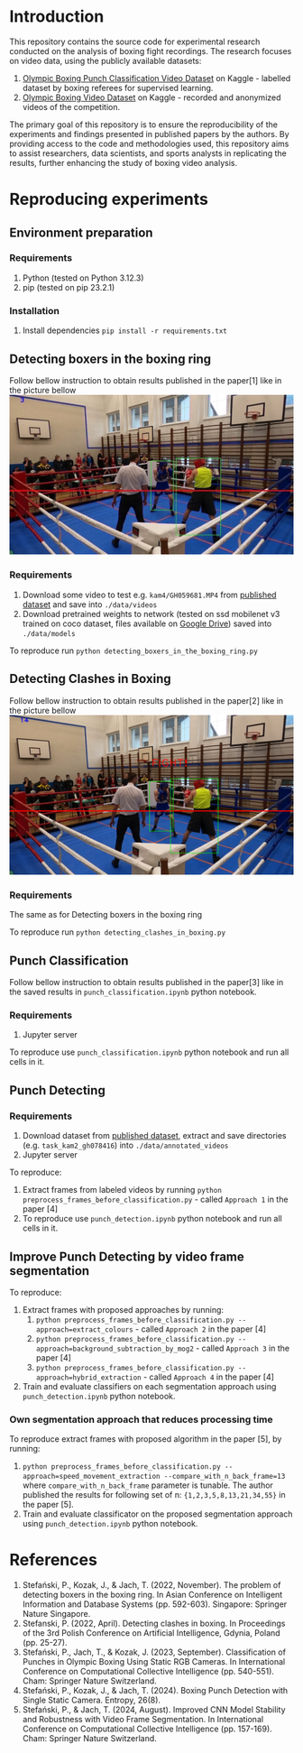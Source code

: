 # Introduction
This repository contains the source code for experimental research conducted on the analysis of boxing fight recordings. 
The research focuses on video data, using the publicly available datasets:
1. [Olympic Boxing Punch Classification Video Dataset](https://www.kaggle.com/datasets/piotrstefaskiue/olympic-boxing-punch-classification-video-dataset) on Kaggle - labelled dataset by boxing referees for supervised learning.
2. [Olympic Boxing Video Dataset](TODO) on Kaggle - recorded and anonymized videos of the competition.

The primary goal of this repository is to ensure the reproducibility of the experiments and findings presented in published papers by the authors.
By providing access to the code and methodologies used, this repository aims to assist researchers, data scientists, and sports analysts in replicating the results, further enhancing the study of boxing video analysis.

# Reproducing experiments
## Environment preparation
### Requirements
1. Python (tested on Python 3.12.3)
2. pip (tested on pip 23.2.1)

### Installation
1. Install dependencies `pip install -r requirements.txt`

## Detecting boxers in the boxing ring
Follow bellow instruction to obtain results published in the paper[1] like in the picture bellow
![Boxer detecting example](./examples/detect_boxers.jpg)

### Requirements
1. Download some video to test e.g. `kam4/GH059681.MP4` from [published dataset](TODO) and save into `./data/videos`
2. Download pretrained weights to network (tested on ssd mobilenet v3 trained on coco dataset, files available on [Google Drive](https://drive.google.com/drive/folders/1TB3rL7pTCSQhcGYloc-jTIk1l_GvwEeE?usp=sharing)) saved into `./data/models`

To reproduce run `python detecting_boxers_in_the_boxing_ring.py`

## Detecting Clashes in Boxing
Follow bellow instruction to obtain results published in the paper[2] like in the picture bellow
![Clash detecting example](./examples/clash_detecting.png)

### Requirements
The same as for Detecting boxers in the boxing ring

To reproduce run `python detecting_clashes_in_boxing.py`

## Punch Classification
Follow bellow instruction to obtain results published in the paper[3] like in the saved results in `punch_classification.ipynb` python notebook.

### Requirements
1. Jupyter server

To reproduce use `punch_classification.ipynb` python notebook and run all cells in it.

## Punch Detecting
### Requirements
1. Download dataset from [published dataset](https://www.kaggle.com/datasets/piotrstefaskiue/olympic-boxing-punch-classification-video-dataset), extract and save directories (e.g. `task_kam2_gh078416`) into `./data/annotated_videos`
2. Jupyter server

To reproduce:
1. Extract frames from labeled videos by running `python preprocess_frames_before_classification.py` - called `Approach 1` in the paper [4]
2. To reproduce use `punch_detection.ipynb` python notebook and run all cells in it.

## Improve Punch Detecting by video frame segmentation
To reproduce:
1. Extract frames with proposed approaches by running:
   1. `python preprocess_frames_before_classification.py --approach=extract_colours` - called `Approach 2` in the paper [4]
   2. `python preprocess_frames_before_classification.py --approach=background_subtraction_by_mog2` - called `Approach 3` in the paper [4]
   3. `python preprocess_frames_before_classification.py --approach=hybrid_extraction` - called `Approach 4` in the paper [4]
2. Train and evaluate classifiers on each segmentation approach using `punch_detection.ipynb` python notebook.

### Own segmentation approach that reduces processing time
To reproduce extract frames with proposed algorithm in the paper [5], by running:

1. `python preprocess_frames_before_classification.py --approach=speed_movement_extraction --compare_with_n_back_frame=13` where `compare_with_n_back_frame` parameter is tunable. The author published the results for following set of n: `{1,2,3,5,8,13,21,34,55}` in the paper [5].
2. Train and evaluate classificator on the proposed segmentation approach using `punch_detection.ipynb` python notebook.

# References
1. Stefański, P., Kozak, J., & Jach, T. (2022, November). The problem of detecting boxers in the boxing ring. In Asian Conference on Intelligent Information and Database Systems (pp. 592-603). Singapore: Springer Nature Singapore.
2. Stefanski, P. (2022, April). Detecting clashes in boxing. In Proceedings of the 3rd Polish Conference on Artificial Intelligence, Gdynia, Poland (pp. 25-27).
3. Stefański, P., Jach, T., & Kozak, J. (2023, September). Classification of Punches in Olympic Boxing Using Static RGB Cameras. In International Conference on Computational Collective Intelligence (pp. 540-551). Cham: Springer Nature Switzerland.
4. Stefański, P., Kozak, J., & Jach, T. (2024). Boxing Punch Detection with Single Static Camera. Entropy, 26(8).
5. Stefański, P., & Jach, T. (2024, August). Improved CNN Model Stability and Robustness with Video Frame Segmentation. In International Conference on Computational Collective Intelligence (pp. 157-169). Cham: Springer Nature Switzerland.